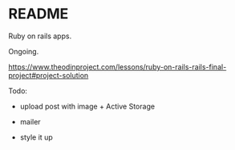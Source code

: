 # README

Ruby on rails apps.

Ongoing.

https://www.theodinproject.com/lessons/ruby-on-rails-rails-final-project#project-solution

Todo:

- upload post with image + Active  Storage

- mailer

- style it up

